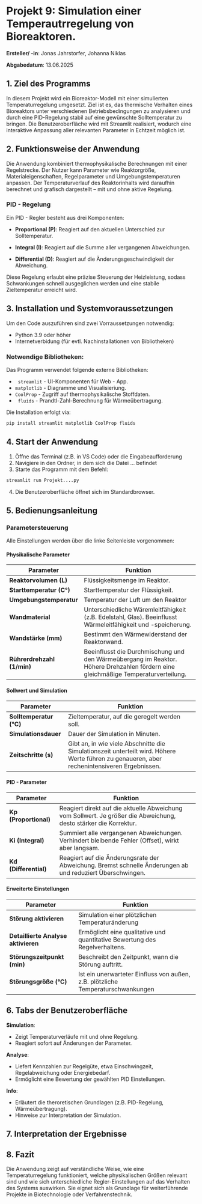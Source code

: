 # Projekt 9: Simulation einer Temperautrregelung von Bioreaktoren.
**Ersteller/ -in**: Jonas Jahrstorfer, Johanna Niklas

**Abgabedatum**: 13.06.2025

## 1. Ziel des Programms
In diesem Projekt wird ein Bioreaktor-Modell mit einer simulierten Temperaturregelung umgesetzt. Ziel ist es, das thermische Verhalten eines Bioreaktors unter verschiedenen Betriebsbedingungen zu analysieren und durch eine PID-Regelung stabil auf eine gewünschte Solltemperatur zu bringen. Die Benutzeroberfläche wird mit Streamlit realisiert, wodurch eine interaktive Anpassung aller relevanten Parameter in Echtzeit möglich ist.

## 2. Funktionsweise der Anwendung
Die Anwendung kombiniert thermophysikalische Berechnungen mit einer Regelstrecke. Der Nutzer kann Parameter wie Reaktorgröße, Materialeigenschaften, Regelparameter und Umgebungstemperaturen anpassen. Der Temperaturverlauf des Reaktorinhalts wird daraufhin berechnet und grafisch dargestellt – mit und ohne aktive Regelung.

### PID - Regelung
Ein PID - Regler besteht aus drei Komponenten:

- **Proportional (P)**: Reagiert auf den aktuellen Unterschied zur Solltemperatur.

- **Integral (I)**: Reagiert auf die Summe aller vergangenen Abweichungen.

- **Differential (D)**: Reagiert auf die Änderungsgeschwindigkeit der Abweichung.

Diese Regelung erlaubt eine präzise Steuerung der Heizleistung, sodass Schwankungen schnell ausgeglichen werden und eine stabile Zieltemperatur erreicht wird.

## 3. Installation und Systemvoraussetzungen
Um den Code auszuführen sind zwei Vorraussetzungen notwendig:

- Python 3.9 oder höher
- Internetverbidung (für evtl. Nachinstallationen von Bibliotheken)

### Notwendige Bibliotheken:
Das Programm verwendet folgende externe Bibliotheken:
- ``` streamlit``` - UI-Komponenten für Web - App.
- ```matplotlib``` - Diagramme und Visualisieriung.
- ```CoolProp``` - Zugriff auf thermophysikalische Stoffdaten.
- ``` fluids``` - Prandtl-Zahl-Berechnung für Wärmeübertragung.

Die Installation erfolgt via: 
```bash 
pip install streamlit matplotlib CoolProp fluids
```

## 4. Start der Anwendung

1. Öffne das Terminal (z.B. in VS Code) oder die Eingabeaufforderung
2. Navigiere in den Ordner, in dem sich die Datei ... befindet
3. Starte das Programm mit dem Befehl:
```bash
streamlit run Projekt....py
```
4. Die Benutzeroberfläche öffnet sich im Standardbrowser.

## 5. Bedienungsanleitung
### Parametersteuerung
Alle Einstellungen werden über die linke Seitenleiste vorgenommen:

#### **Physikalische Parameter**
| Parameter                  | Funktion                                             |
| -------------------------- | ---------------------------------------------------- |
| **Reaktorvolumen (L)**            | Flüssigkeitsmenge im Reaktor.                        |
| **Starttemperatur (C°)**          | Starttemperatur der Flüssigkeit. |
| **Umgebungstemperatur**    | Temperatur der Luft um den Reaktor                   |
| **Wandmaterial** | Unterschiedliche Wäremleitfähigkeit (z.B. Edelstahl, Glas). Beeinflusst Wärmeleitfähigkeit und -speicherung.
   **Wandstärke (mm)**	|Bestimmt den Wärmewiderstand der Reaktorwand.  |
|**Rührerdrehzahl (1/min)** | Beeinflusst die Durchmischung und den Wärmeübergang im Reaktor. Höhere Drehzahlen fördern eine gleichmäßige Temperaturverteilung.

#### **Sollwert und Simulation**
| Parameter                  | Funktion                                             |
| -------------------------- | ---------------------------------------------------- |
| **Solltemperatur (°C)**    | Zieltemperatur, auf die geregelt werden soll.        |
| **Simulationsdauer**       | Dauer der Simulation in Minuten.                     |
|**Zeitschritte (s)**| Gibt an, in wie viele Abschnitte die Simulationszeit unterteilt wird. Höhere Werte führen zu genaueren, aber rechenintensiveren Ergebnissen.

#### **PID - Parameter**
 
| Parameter                  | Funktion                                             |
| -------------------------- | ---------------------------------------------------- |                                                                             
| **Kp (Proportional)** | Reagiert direkt auf die aktuelle Abweichung vom Sollwert. Je größer die Abweichung, desto stärker die Korrektur. |
| **Ki (Integral)**     | Summiert alle vergangenen Abweichungen. Verhindert bleibende Fehler (Offset), wirkt aber langsam.                |
| **Kd (Differential)** | Reagiert auf die Änderungsrate der Abweichung. Bremst schnelle Änderungen ab und reduziert Überschwingen.        |

#### **Erweiterte Einstellungen**
| Parameter                  | Funktion                                             |
| -------------------------- | ---------------------------------------------------- |
| **Störung aktivieren**     | Simulation einer plötzlichen Temperaturänderung      |
|**Detaillierte Analyse aktivieren**| Ermöglicht eine qualitative und quantitative Bewertung des Regelverhaltens.
|**Störungszeitpunkt (min)** | Beschreibt den Zeitpunkt, wann die Störung auftritt.
|**Störungsgröße (°C)**| Ist ein unerwarteter Einfluss von außen, z.B. plötzliche Temperaturschwankungen|

## 6. Tabs der Benutzeroberfläche

**Simulation**:

- Zeigt Temperaturverläufe mit und ohne Regelung. 
- Reagiert sofort auf Änderungen der Parameter.

**Analyse**:
 - Liefert Kennzahlen zur Regelgüte, etwa Einschwingzeit, Regelabweichung oder Energiebedarf.
 - Ermöglicht eine Bewertung der gewählten PID Einstellungen.

**Info**:
- Erläutert die theroretischen Grundlagen (z.B. PID-Regelung, Wärmeübertragung).
- Hinweise zur Interpretation der Simulation.

## 7. Interpretation der Ergebnisse

## 8. Fazit
Die Anwendung zeigt auf verständliche Weise, wie eine Temperaturregelung funktioniert, welche physikalischen Größen relevant sind und wie sich unterschiedliche Regler-Einstellungen auf das Verhalten des Systems auswirken. Sie eignet sich als Grundlage für weiterführende Projekte in Biotechnologie oder Verfahrenstechnik.


               

